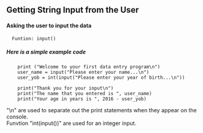 ## Getting String Input from the User

#### Asking the user to input the data

      Funtion: input()


##### Here is a simple example code

        print ("Welcome to your first data entry program\n")
        user_name = input("Please enter your name...\n")
        user_yob = int(input("Please enter your year of birth...\n"))
 
        print("Thank you for your input\n")
        print("The name that you entered is ", user_name)
        print("Your age in years is ", 2016 - user_yob)    

"\n" are used to separate out the print statements when they appear on the console. <br>
Funvtion "int(input())" are used for an integer input.
